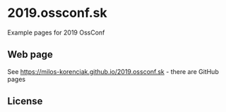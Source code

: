# 2019.ossconf.sk
Example pages for 2019 OssConf

## Web page

See https://milos-korenciak.github.io/2019.ossconf.sk - there are GitHub pages

## License

